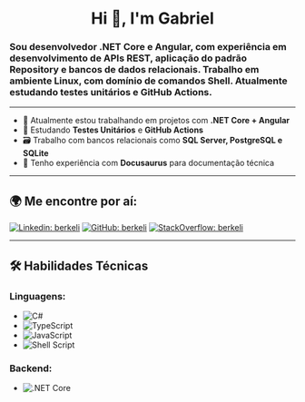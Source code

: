 <h1 align="center">Hi 👋, I'm Gabriel</h1>

<h3 align="left">
Sou desenvolvedor .NET Core e Angular, com experiência em desenvolvimento de APIs REST, aplicação do padrão Repository e bancos de dados relacionais. Trabalho em ambiente Linux, com domínio de comandos Shell. Atualmente estudando testes unitários e GitHub Actions.
</h3>

---

- 🔭 Atualmente estou trabalhando em projetos com **.NET Core + Angular**
- 🧠 Estudando **Testes Unitários** e **GitHub Actions**
- 🗃️ Trabalho com bancos relacionais como **SQL Server, PostgreSQL e SQLite**
- 📖 Tenho experiência com **Docusaurus** para documentação técnica

---

## 🌍 Me encontre por aí:

[![Linkedin: berkeli](https://img.shields.io/badge/-berkeli-blue?style=flat-square&logo=Linkedin&logoColor=white)](https://www.linkedin.com/in/berkeli/)
[![GitHub: berkeli](https://img.shields.io/github/followers/berkeli?label=follow&style=social)](https://github.com/berkeli)
[![StackOverflow: berkeli](https://img.shields.io/stackexchange/stackoverflow/r/14958897?style=social)](https://stackoverflow.com/users/14958897/berkeli)

---

## 🛠️ Habilidades Técnicas

### Linguagens:
- ![C#](https://img.shields.io/badge/-CSharp-000?&logo=c-sharp&logoColor=239120)
- ![TypeScript](https://img.shields.io/badge/-TypeScript-000?&logo=TypeScript)
- ![JavaScript](https://img.shields.io/badge/-JavaScript-000?&logo=JavaScript)
- ![Shell Script](https://img.shields.io/badge/-Shell-000?&logo=gnu-bash)

### Backend:
- ![.NET Core](https://img.shields)
